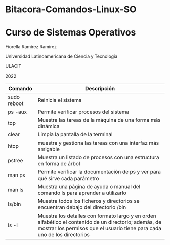 # Bitacora-Comandos-Linux-SO
# Curso de Sistemas Operativos


Fiorella Ramírez Ramírez

Universidad Latinoamericana de Ciencia y Tecnología

ULACIT

2022


| Comando | Descripción |
| ------- | ----------- |
| sudo reboot | Reinicia el sistema |
| ps -aux | Permite verificar procesos del sistema |
| top | Muestra las tareas de la máquina de una forma más dinámica |
| clear | Limpia la pantalla de la terminal |
| htop | muestra y gestiona las tareas con una interfaz más amigable |
| pstree | Muestra un listado de procesos con una estructura en forma de árbol |
| man ps | Permite verificar la documentación de ps y ver para qué sirve cada parámetro |
| man ls | Muestra una página de ayuda o manual del comando ls para aprender a utilizarlo |
| ls/bin | Muestra todos los ficheros y directorios se encuentran debajo del directorio /bin |
| ls -l | Muestra los detalles con formato largo y en orden alfabético el contenido de un directorio; además, de mostrar los permisos que el usuario tiene para cada uno de los directorios |

